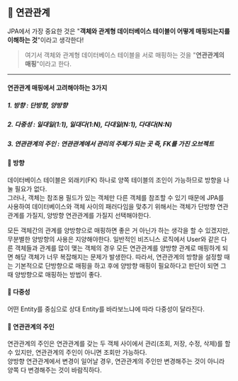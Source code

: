 ## 💭 연관관계

JPA에서 가장 중요한 것은 "**객체와 관계형 데이터베이스 테이블이 어떻게 매핑되는지를 이해하는 것**"이라고 생각한다! <br>
> 여기서 객체와 관계형 데이터베이스 테이블을 서로 매핑하는 것을 "**연관관계의 매핑**"이라고 한다.<br>

------------

#### 연관관계 매핑에서 고려해야하는 3가지 
##### 1. 방향 : 단방향, 양방향
##### 2. 다중성 : 일대일(1:1), 일대다(1:N), 다대일(N:1), 다대다(N:N)
##### 3. 연관관계의 주인 : 연관관계에서 관리의 주체가 되는 곳 즉, FK를 가진 오브젝트 <br>

#### 📂 방향
데이터베이스 테이블은 외래키(FK) 하나로 양쪽 테이블의 조인이 가능하므로 방향을 나눌 필요가 없다. <br>
그러나, 객체는 참조용 필드가 있는 객체만 다른 객체를 참조할 수 있기 때문에 JPA를 사용하여 데이터베이스와 객체 사이의 패러다임을 맞추기 위해서는 객체가 단방향 연관관계를 가질지, 양방향 연관관계를 가질지 선택해야한다.

모든 객체간의 관계를 양방향으로 매핑하면 좋은 거 아닌가 하는 생각을 할 수 있겠지만,무분별한 양방향의 사용은 지양해야한다. 일반적인 비즈니스 로직에서 User와 같은 다른 객체들과 관계를 많이 맺는 객체의 경우 모든 연관관계를 양방향 관계로 매핑하게 되면 해당 객체가 너무 복잡해지는 문제가 발생한다. 따라서, 연관관계의 방향을 설정할 때는 기본적으로 단방향으로 매핑을 하고 후에 양방향 매핑이 필요하다고 판단이 되면 그때 양방향으로 매핑하는 방법이 좋다.

#### 📂 다중성
어떤 Entity를 중심으로 상대 Entity를 바라보느냐에 따라 다중성이 달라진다.

#### 📂 연관관계의 주인
연관관계의 주인은 연관관계를 갖는 두 객체 사이에서 관리(조회, 저장, 수정, 삭제)를 할 수 있지만, 연관관계의 주인이 아니면 조회만 가능하다.<br>
양방향 연관관계에서 변경이 일어날 경우, 연관관계의 주인만 변경해주는 것이 아니라 양쪽 다 변경해주는 것이 바람직하다.



